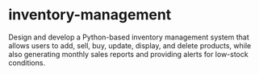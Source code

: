 # inventory-management
Design and develop a Python-based inventory management system that allows users to add, sell, buy, update, display, and delete products, while also generating monthly sales reports and providing alerts for low-stock conditions.
